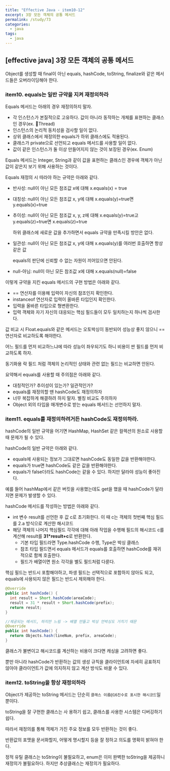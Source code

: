 ```yaml
---
title: "Effective Java - item10-12"
excerpt: 3장 모든 객체의 공통 메서드
permalink: /study/73
categories:
  - java
tags:
  - java 
---  
```



## [effective java] 3장 모든 객체의 공통 메서드

Object를 생성할 때 final이 아닌 equals, hashCode, toString, finalize와 같은 메서드들은 오버라이딩해야 한다.



### item10. equals는 일반 규약을 지켜 재정의하라

Equals 메서드는 아래의 경우 재정의하지 말자.

- 각 인스턴스가 본질적으로 고유하다. 값이 아니라 동작하는 개체를 표현하는 클래스인 경우(ex. Thread)
- 인스턴스의 논리적 동치성을 검사할 일이 없다.
- 상위 클래스에서 재정의한 equals가 하위 클래스에도 적용된다.
- 클래스가 private으로 선언되고 equals 메서드를 사용할 일이 없다.
- 값이 같은 인스턴스가 둘 이상 만들어지지 않는 것이 보장된 경우(ex. Enum)

Equals 메서드는 Integer, String과 같이 값을 표현하는 클래스인 경우에 객체가 아닌 값이 같은지 보기 위해 사용하는 것이다.

Equals 재정의 시 따라야 하는 규약은 아래와 같다.

- 반사성: null이 아닌 모든 참조값 x에 대해 x.equals(x) = true

- 대칭성: null이 아닌 모든 참조값 x, y에 대해 x.equals(y)=true면 y.equals(x)=true

- 추이성: null이 아닌 모든 참조값 x, y, z에 대해 x.equals(y)=true고 y.equals(z)=true면 x.equals(z)=true

  하위 클래스에 새로운 값을 추가하면서 equals 규약을 만족시킬 방안은 없다.

- 일관성: null이 아닌 모든 참조값 x, y에 대해 x.equals(y)를 여러번 호출하면 항상 같은 값

  equals의 판단에 신뢰할 수 없는 자원이 끼어있으면 안된다.

- null-아님: null이 아닌 모든 참조값 x에 대해 x.equals(null)=false

이렇게 규약을 지킨 equals 메서드의 구현 방법은 아래와 같다.

- == 연산자를 이용해 입력이 자신의 참조인지 확인한다.
- instanceof 연산자로 입력이 올바른 타입인지 확인한다.
- 입력을 올바른 타입으로 형변환한다.
- 입력 객체와 자기 자신의 대응되는 핵심 필드들이 모두 일치하는지 하나씩 검사한다.

값 비교 시 Float.equals와 같은 메서드는 오토박싱이 동반되어 성능상 좋지 않으니 == 연산자로 비교하도록 해야한다.

어느 필드를 먼저 비교하느냐에 따라 성능이 좌우되기도 하니 비용이 싼 필드를 먼저 비교하도록 하자.

동기화용 락 필드 처럼 객체의 논리적인 상태와 관련 없는 필드는 비교하면 안된다.

요약해서 equals를 사용할 때 주의점은 아래와 같다.

- 대칭적인가? 추이성이 있는가? 일관적인가?
- equals를 재정의할 땐 hashCode도 재정의하자
- 너무 복잡하게 해결하려 하지 말자. 별칭 비교도 주의하자
- Object 외의 타입을 매개변수로 받는 equals 메서드는 선언하지 말자.



### item11. equals를 재정의하려거든 hashCode도 재정의하라.

hashCode의 일반 규약을 어기면 HashMap, HashSet 같은 컬렉션의 원소로 사용할 때 문제가 될 수 있다.

hashCode의 일반 규약은 아래와 같다.

- equals에 사용되는 정보가 그대로면 hashCode도 동일한 값을 반환해야한다.
- equals가 true면 hashCode도 같은 값을 반환해야한다.
- equals가 false더라도 hashCode는 같을 수 있다. 하지만 달라야 성능이 좋아진다.

예를 들어 hashMap에서 같은 버킷을 사용했는데도 get을 했을 때 hashCode가 달라지면 문제가 발생할 수 있다.

hashCode 메서드를 작성하는 방법은 아래와 같다.

- int 변수 result를 선언한 후 값 c로 초기화한다. 이 때 c는 객체의 첫번째 핵심 필드를 2.a 방식으로 계산한 해시코드
- 해당 객체의 나머지 핵심필드 각각에 대해 아래 작업을 수행해 필드의 해시코드 c를 계산해 result를 **31*result+c**로 반환한다.
  - 기본 타입 필드라면 Type.hashCode 수행, Type은 박싱 클래스
  - 참조 타입 필드면서 equals 메서드가 equals를 호출하면 hashCode를 재귀적으로 함께 호출한다.
  - 필드가 배열이면 원소 각각을 별도 필드처럼 다룬다.

핵심 필드는 반드시 포함해야하고, 파생 필드는 선택적으로 포함하지 않아도 되고, equals에 사용되지 않은 필드는 반드시 제외해야 한다.

```java
@Override
public int hashCode() {
  int result = Short.hashCode(areaCode);
  result = 31 * result + Short.hashCode(prefix);
  return result;
}

//제공되는 메서드, 하지만 느림 -> 배열 만들고 박싱 언박싱도 거치기 때문
@Override
public int hashCode() {
  return Objects.hash(lineNum, prefix, areaCode);
}
```

클래스가 불변이고 해시코드를 계산하는 비용이 크다면 캐싱을 고려하면 좋다. 

뿐만 아니라 hashCode가 반환하는 값의 생성 규칙을 클라이언트에 자세히 공표하지 않아야 클라이언트가 값에 의지하지 않고 계산 방식도 바꿀 수 있다.



### item12. toString을 항상 재정의하라

Object가 제공하는 toString 메서드는 단순히 `클래스 이름@16진수로 표시한 해시코드`일 뿐이다.

toString을 잘 구현한 클래스는 사 용하기 쉽고, 클래스를 사용한 시스템은 디버깅하기 쉽다. 

따라서 재정의를 통해 객체가 가진 주요 정보를 모두 반환하는 것이 좋다.

반환값의 포맷을 문서화할지, 어떻게 명시할지 등을 잘 정하고 의도를 명확히 밝혀야 한다.

정적 유틸 클래스는 toString이 불필요하고, enum은 이미 완벽한 toString을 제공하니 재정의가 불필요하다. 하지만 추상클래스는 재정의가 필요하다. 